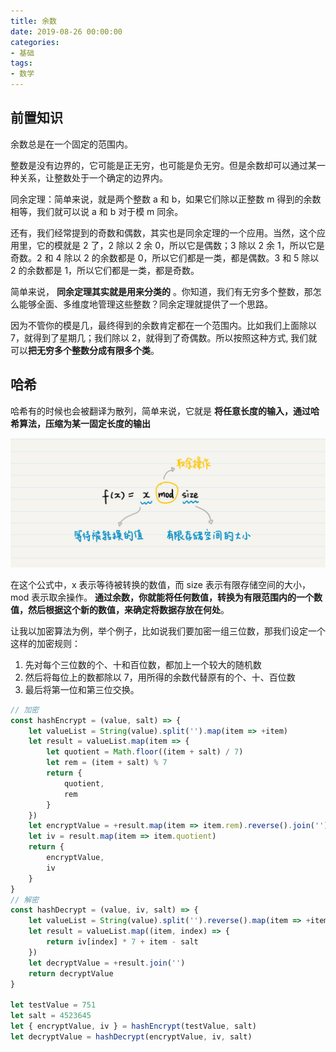 ```yaml
---
title: 余数
date: 2019-08-26 00:00:00
categories: 
- 基础
tags:
- 数学
---
```


## 前置知识

余数总是在一个固定的范围内。

整数是没有边界的，它可能是正无穷，也可能是负无穷。但是余数却可以通过某一种关系，让整数处于一个确定的边界内。

同余定理：简单来说，就是两个整数 a 和 b，如果它们除以正整数 m 得到的余数相等，我们就可以说 a 和 b 对于模 m 同余。

还有，我们经常提到的奇数和偶数，其实也是同余定理的一个应用。当然，这个应用里，它的模就是 2 了，2 除以 2 余 0，所以它是偶数；3 除以 2 余 1，所以它是奇数。2 和 4 除以 2 的余数都是 0，所以它们都是一类，都是偶数。3 和 5 除以 2 的余数都是 1，所以它们都是一类，都是奇数。

简单来说， **同余定理其实就是用来分类的** 。你知道，我们有无穷多个整数，那怎么能够全面、多维度地管理这些整数？同余定理就提供了一个思路。

因为不管你的模是几，最终得到的余数肯定都在一个范围内。比如我们上面除以 7，就得到了星期几；我们除以 2，就得到了奇偶数。所以按照这种方式, 我们就可以**把无穷多个整数分成有限多个类**。

## 哈希

哈希有的时候也会被翻译为散列，简单来说，它就是 **将任意长度的输入，通过哈希算法，压缩为某一固定长度的输出** 

![07](./../../assets/image/08.png)

在这个公式中，x 表示等待被转换的数值，而 size 表示有限存储空间的大小，mod 表示取余操作。 **通过余数，你就能将任何数值，转换为有限范围内的一个数值，然后根据这个新的数值，来确定将数据存放在何处**。

让我以加密算法为例，举个例子，比如说我们要加密一组三位数，那我们设定一个这样的加密规则：
1. 先对每个三位数的个、十和百位数，都加上一个较大的随机数
2. 然后将每位上的数都除以 7，用所得的余数代替原有的个、十、百位数
3. 最后将第一位和第三位交换。

```javascript
// 加密
const hashEncrypt = (value, salt) => {
    let valueList = String(value).split('').map(item => +item)
    let result = valueList.map(item => {
        let quotient = Math.floor((item + salt) / 7)
        let rem = (item + salt) % 7
        return {
            quotient,
            rem
        }
    })
    let encryptValue = +result.map(item => item.rem).reverse().join('')
    let iv = result.map(item => item.quotient)
    return {
        encryptValue,
        iv
    }
}
// 解密
const hashDecrypt = (value, iv, salt) => {
    let valueList = String(value).split('').reverse().map(item => +item)
    let result = valueList.map((item, index) => {
        return iv[index] * 7 + item - salt
    })
    let decryptValue = +result.join('')
    return decryptValue
}

let testValue = 751
let salt = 4523645
let { encryptValue, iv } = hashEncrypt(testValue, salt)
let decryptValue = hashDecrypt(encryptValue, iv, salt)
```

